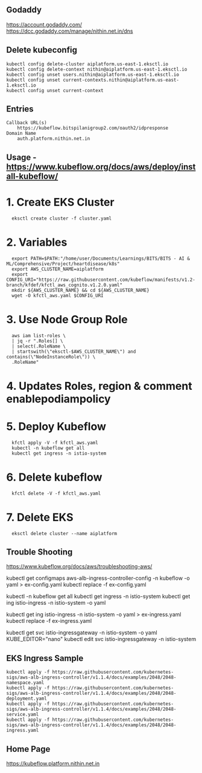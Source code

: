 ## Godaddy
  https://account.godaddy.com/
  https://dcc.godaddy.com/manage/nithin.net.in/dns


## Delete kubeconfig
    kubectl config delete-cluster aiplatform.us-east-1.eksctl.io
    kubectl config delete-context nithin@aiplatform.us-east-1.eksctl.io
    kubectl config unset users.nithin@aiplatform.us-east-1.eksctl.io
    kubectl config unset current-contexts.nithin@aiplatform.us-east-1.eksctl.io
    kubectl config unset current-context

## Entries
    Callback URL(s)
        https://kubeflow.bitspilanigroup2.com/oauth2/idpresponse
    Domain Name
        auth.platform.nithin.net.in

## Usage - https://www.kubeflow.org/docs/aws/deploy/install-kubeflow/

  # 1. Create EKS Cluster
      eksctl create cluster -f cluster.yaml

  # 2. Variables
      export PATH=$PATH:"/home/user/Documents/Learnings/BITS/BITS - AI & ML/Comprehensive/Project/heartdisease/k8s"
      export AWS_CLUSTER_NAME=aiplatform
      export CONFIG_URI="https://raw.githubusercontent.com/kubeflow/manifests/v1.2-branch/kfdef/kfctl_aws_cognito.v1.2.0.yaml"
      mkdir ${AWS_CLUSTER_NAME} && cd ${AWS_CLUSTER_NAME}
      wget -O kfctl_aws.yaml $CONFIG_URI
  
  # 3. Use Node Group Role
      aws iam list-roles \
      | jq -r ".Roles[] \
      | select(.RoleName \
      | startswith(\"eksctl-$AWS_CLUSTER_NAME\") and contains(\"NodeInstanceRole\")) \
      .RoleName"
  
  # 4. Updates Roles, region & comment enablepodiampolicy

  # 5. Deploy Kubeflow
      kfctl apply -V -f kfctl_aws.yaml
      kubectl -n kubeflow get all
      kubectl get ingress -n istio-system

  # 6. Delete kubeflow
      kfctl delete -V -f kfctl_aws.yaml

  # 7. Delete EKS
      eksctl delete cluster --name aiplatform

  

## Trouble Shooting
  
  https://www.kubeflow.org/docs/aws/troubleshooting-aws/

  kubectl get configmaps aws-alb-ingress-controller-config -n kubeflow -o yaml > ex-config.yaml
  kubectl replace -f ex-config.yaml

  kubectl -n kubeflow get all
  kubectl get ingress -n istio-system
  kubectl get ing istio-ingress -n istio-system -o yaml

  kubectl get ing istio-ingress -n istio-system -o yaml > ex-ingress.yaml
  kubectl replace -f ex-ingress.yaml

  kubectl get svc istio-ingressgateway -n istio-system -o yaml
  KUBE_EDITOR="nano" kubectl edit svc istio-ingressgateway -n istio-system



## EKS Ingress Sample
    kubectl apply -f https://raw.githubusercontent.com/kubernetes-sigs/aws-alb-ingress-controller/v1.1.4/docs/examples/2048/2048-namespace.yaml
    kubectl apply -f https://raw.githubusercontent.com/kubernetes-sigs/aws-alb-ingress-controller/v1.1.4/docs/examples/2048/2048-deployment.yaml
    kubectl apply -f https://raw.githubusercontent.com/kubernetes-sigs/aws-alb-ingress-controller/v1.1.4/docs/examples/2048/2048-service.yaml
    kubectl apply -f https://raw.githubusercontent.com/kubernetes-sigs/aws-alb-ingress-controller/v1.1.4/docs/examples/2048/2048-ingress.yaml


## Home Page
  https://kubeflow.platform.nithin.net.in
  
